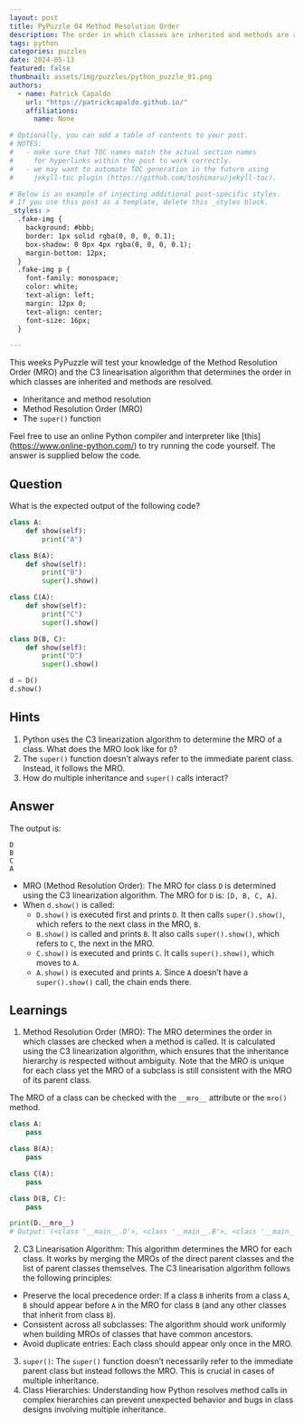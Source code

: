 ```yaml
---
layout: post
title: PyPuzzle 04 Method Resolution Order
description: The order in which classes are inherited and methods are resolved.
tags: python
categories: puzzles
date: 2024-05-13
featured: false
thumbnail: assets/img/puzzles/python_puzzle_01.png
authors:
  - name: Patrick Capaldo
    url: "https://patrickcapaldo.github.io/"
    affiliations:
      name: None

# Optionally, you can add a table of contents to your post.
# NOTES:
#   - make sure that TOC names match the actual section names
#     for hyperlinks within the post to work correctly.
#   - we may want to automate TOC generation in the future using
#     jekyll-toc plugin (https://github.com/toshimaru/jekyll-toc).

# Below is an example of injecting additional post-specific styles.
# If you use this post as a template, delete this _styles block.
_styles: >
  .fake-img {
    background: #bbb;
    border: 1px solid rgba(0, 0, 0, 0.1);
    box-shadow: 0 0px 4px rgba(0, 0, 0, 0.1);
    margin-bottom: 12px;
  }
  .fake-img p {
    font-family: monospace;
    color: white;
    text-align: left;
    margin: 12px 0;
    text-align: center;
    font-size: 16px;
  }

---
```


This weeks PyPuzzle will test your knowledge of the Method Resolution Order (MRO) and the C3 linearisation algorithm that determines the order in which classes are inherited and methods are resolved.

- Inheritance and method resolution
- Method Resolution Order (MRO)
- The `super()` function

Feel free to use an online Python compiler and interpreter like [this] (https://www.online-python.com/) to try running the code yourself. The answer is supplied below the code.

## Question

What is the expected output of the following code?

```python
class A:
    def show(self):
        print("A")

class B(A):
    def show(self):
        print("B")
        super().show()

class C(A):
    def show(self):
        print("C")
        super().show()

class D(B, C):
    def show(self):
        print("D")
        super().show()

d = D()
d.show()

```

## Hints

1. Python uses the C3 linearization algorithm to determine the MRO of a class. What does the MRO look like for `D`?
2. The `super()` function doesn’t always refer to the immediate parent class. Instead, it follows the MRO.
3. How do multiple inheritance and `super()` calls interact?

## Answer

The output is:
```
D
B
C
A

```

- MRO (Method Resolution Order): The MRO for class `D` is determined using the C3 linearization algorithm. The MRO for `D` is: `[D, B, C, A]`.
- When `d.show()` is called:
  - `D.show()` is executed first and prints `D`. It then calls `super().show()`, which refers to the next class in the MRO, `B`.
  - `B.show()` is called and prints `B`. It also calls `super().show()`, which refers to `C`, the next in the MRO.
  - `C.show()` is executed and prints `C`. It calls `super().show()`, which moves to `A`.
  - `A.show()` is executed and prints `A`. Since `A` doesn’t have a `super().show()` call, the chain ends there.

## Learnings

1. Method Resolution Order (MRO): The MRO determines the order in which classes are checked when a method is called. It is calculated using the C3 linearization algorithm, which ensures that the inheritance hierarchy is respected without ambiguity. Note that the MRO is unique for each class yet the MRO of a subclass is still consistent with the MRO of its parent class.

The MRO of a class can be checked with the `__mro__` attribute or the `mro()` method.

```python
class A:
    pass

class B(A):
    pass

class C(A):
    pass

class D(B, C):
    pass

print(D.__mro__)
# Output: (<class '__main__.D'>, <class '__main__.B'>, <class '__main__.C'>, <class '__main__.A'>, <class 'object'>)

```

2. C3 Linearisation Algorithm: This algorithm determines the MRO for each class. It works by merging the MROs of the direct parent classes and the list of parent classes themselves. The C3 linearisation algorithm follows the following principles:
  - Preserve the local precedence order: If a class `B` inherits from a class `A`, `B` should appear before `A` in the MRO for class `B` (and any other classes that inherit from class `B`).
  - Consistent across all subclasses: The algorithm should work uniformly when building MROs of classes that have common ancestors.
  - Avoid duplicate entries: Each class should appear only once in the MRO.
3. `super()`: The `super()` function doesn’t necessarily refer to the immediate parent class but instead follows the MRO. This is crucial in cases of multiple inheritance.
4. Class Hierarchies: Understanding how Python resolves method calls in complex hierarchies can prevent unexpected behavior and bugs in class designs involving multiple inheritance.
